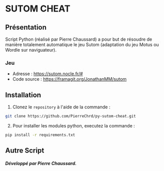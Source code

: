 # SUTOM CHEAT

## Présentation

Script Python (réalisé par Pierre Chaussard) a pour but de résoudre de manière totalement automatique le jeu Sutom (adaptation du jeu Motus ou Wordle sur naviguateur).

### Jeu
- Adresse : https://sutom.nocle.fr/#
- Code source : https://framagit.org/JonathanMM/sutom

## Installation

1. Clonez le `repository` à l'aide de la commande : 
```bash
git clone https://github.com/PierreChrd/py-sutom-cheat.git
```

2. Pour installer les modules python, executez la commande : 
```bash
pip install -r requirements.txt
```

## Autre Script

##### Développé par Pierre Chaussard.
